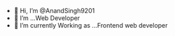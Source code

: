 - 👋 Hi, I’m @AnandSingh9201
- 👀 I’m  ...Web Developer
- 🌱 I’m currently Working as ...Frontend web developer

<!---
AnandSingh9201/AnandSingh9201 is a ✨ special ✨ repository because its `README.md` (this file) appears on your GitHub profile.
You can click the Preview link to take a look at your changes.
--->
